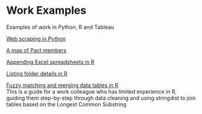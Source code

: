 # Work Examples
Examples of work in Python, R and Tableau

[Web scraping in Python](https://github.com/jdsandow/examples/blob/main/IMDb-scraping-Python)

[A map of Pact members](https://public.tableau.com/app/profile/jd8131/viz/Pact/Sheet1)

[Appending Excel spreadsheets in R](https://github.com/jdsandow/examples/blob/main/append-Excel-files-in-R)

[Listing folder details in R](https://github.com/jdsandow/examples/blob/main/subfolder-details-in-R)

[Fuzzy matching and merging data tables in R](https://github.com/jdsandow/examples/blob/main/matching-titles-in-r)  
This is a guide for a work colleague who has limited experience in R, guiding them step-by-step through data cleaning and using stringdist to join tables based on the Longest Common Substring

